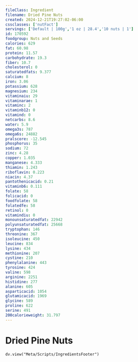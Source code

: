 ```yaml
---
fileClass: Ingredient
filename: Dried Pine Nuts
created: 2024-12-21T19:27:02-06:00
cssclasses: ['nutFact']
servings: ['Default | 100g','1 oz | 28.4','10 nuts | 1']
id: 170592
foodgroup: Nuts and Seeds
calories: 629
fat: 60.98
protein: 11.57
carbohydrate: 19.3
fiber: 10.7
cholesterol: 0
saturatedfats: 9.377
calcium: 8
iron: 3.06
potassium: 628
magnesium: 234
vitaminaiu: 29
vitaminarae: 1
vitaminc: 2
vitaminb12: 0
vitamind: 0
netcarbs: 8.6
water: 5.9
omega3s: 787
omega6s: 24882
pralscore: -12.545
phosphorus: 35
sodium: 72
zinc: 4.28
copper: 1.035
manganese: 4.333
thiamin: 1.243
riboflavin: 0.223
niacin: 4.37
pantothenicacid: 0.21
vitaminb6: 0.111
folate: 58
folicacid: 0
foodfolate: 58
folatedfe: 58
retinol: 0
vitamindiu: 0
monounsaturatedfat: 22942
polyunsaturatedfat: 25668
tryptophan: 146
threonine: 367
isoleucine: 450
leucine: 834
lysine: 434
methionine: 207
cystine: 210
phenylalanine: 443
tyrosine: 424
valine: 598
arginine: 2251
histidine: 277
alanine: 605
asparticacid: 1054
glutamicacid: 1969
glycine: 589
proline: 622
serine: 491
200calorieweight: 31.797
---
```


# Dried Pine Nuts

```dataviewjs
dv.view("Meta/Scripts/IngredientsFooter")
```